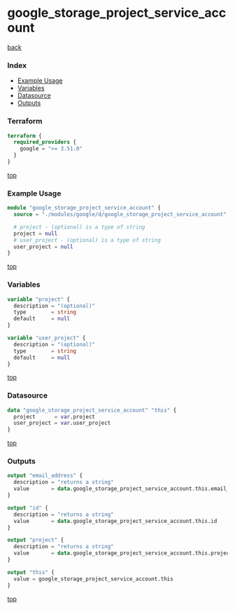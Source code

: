 # google_storage_project_service_account

[back](../google.md)

### Index

- [Example Usage](#example-usage)
- [Variables](#variables)
- [Datasource](#datasource)
- [Outputs](#outputs)

### Terraform

```terraform
terraform {
  required_providers {
    google = ">= 3.51.0"
  }
}
```

[top](#index)

### Example Usage

```terraform
module "google_storage_project_service_account" {
  source = "./modules/google/d/google_storage_project_service_account"

  # project - (optional) is a type of string
  project = null
  # user_project - (optional) is a type of string
  user_project = null
}
```

[top](#index)

### Variables

```terraform
variable "project" {
  description = "(optional)"
  type        = string
  default     = null
}

variable "user_project" {
  description = "(optional)"
  type        = string
  default     = null
}
```

[top](#index)

### Datasource

```terraform
data "google_storage_project_service_account" "this" {
  project      = var.project
  user_project = var.user_project
}
```

[top](#index)

### Outputs

```terraform
output "email_address" {
  description = "returns a string"
  value       = data.google_storage_project_service_account.this.email_address
}

output "id" {
  description = "returns a string"
  value       = data.google_storage_project_service_account.this.id
}

output "project" {
  description = "returns a string"
  value       = data.google_storage_project_service_account.this.project
}

output "this" {
  value = google_storage_project_service_account.this
}
```

[top](#index)